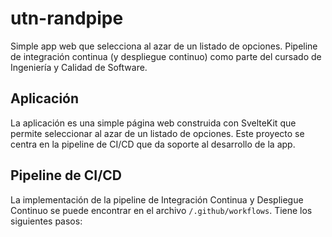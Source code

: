 # utn-randpipe

Simple app web que selecciona al azar de un listado de opciones. Pipeline de integración continua (y despliegue continuo) como parte del cursado de Ingeniería y Calidad de Software.

## Aplicación

La aplicación es una simple página web construida con SvelteKit que permite seleccionar al azar de un listado de opciones. Este proyecto se centra en la pipeline de CI/CD que da soporte al desarrollo de la app.



## Pipeline de CI/CD

La implementación de la pipeline de Integración Continua y Despliegue Continuo se puede encontrar en el archivo `/.github/workflows`. Tiene los siguientes pasos:
